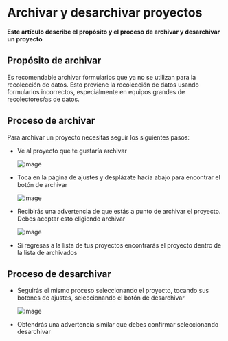 # Archivar y desarchivar proyectos

**Este artículo describe el propósito y el proceso de archivar y desarchivar un proyecto**

## Propósito de archivar

Es recomendable archivar formularios que ya no se utilizan para la recolección de datos. Esto previene la recolección de datos usando formularios incorrectos, especialmente en equipos grandes de recolectores/as de datos.

## Proceso de archivar

Para archivar un proyecto necesitas seguir los siguientes pasos:

* Ve al proyecto que te gustaría archivar

    ![image](/images/archiving_projects/project.jpg)

* Toca en la página de ajustes y desplázate hacia abajo para encontrar el botón de archivar

    ![image](/images/archiving_projects/archive_button.jpg)

* Recibirás una advertencia de que estás a punto de archivar el proyecto. Debes aceptar esto eligiendo archivar

    ![image](/images/archiving_projects/archive_popup.jpg)

* Si regresas a la lista de tus proyectos encontrarás el proyecto dentro de la lista de archivados

## Proceso de desarchivar

* Seguirás el mismo proceso seleccionando el proyecto, tocando sus botones de ajustes, seleccionando el botón de desarchivar

    ![image](/images/archiving_projects/unarchive_popup.jpg)

* Obtendrás una advertencia similar que debes confirmar seleccionando desarchivar